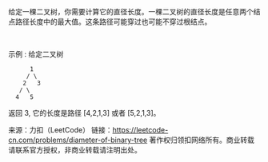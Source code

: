 给定一棵二叉树，你需要计算它的直径长度。一棵二叉树的直径长度是任意两个结点路径长度中的最大值。这条路径可能穿过也可能不穿过根结点。

 

示例 :
给定二叉树

          1
         / \
        2   3
       / \     
      4   5    
返回 3, 它的长度是路径 [4,2,1,3] 或者 [5,2,1,3]。

来源：力扣（LeetCode）
链接：https://leetcode-cn.com/problems/diameter-of-binary-tree
著作权归领扣网络所有。商业转载请联系官方授权，非商业转载请注明出处。